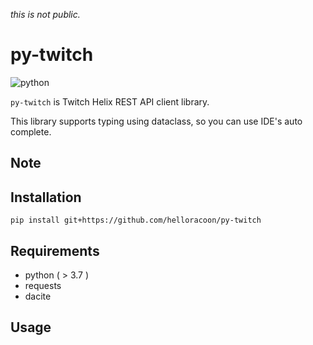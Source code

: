 *this is not public.*

# py-twitch

![python](https://img.shields.io/badge/python-v3.7-blue)

`py-twitch` is Twitch Helix REST API client library.

This library supports typing using dataclass, so you can use IDE's auto complete.

## Note


## Installation



```shell
pip install git+https://github.com/helloracoon/py-twitch
```

## Requirements


+ python ( > 3.7 )
+ requests
+ dacite

## Usage

```python


```

